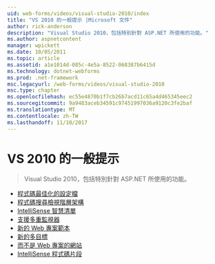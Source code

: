 ```yaml
---
uid: web-forms/videos/visual-studio-2010/index
title: "VS 2010 的一般提示 |Microsoft 文件"
author: rick-anderson
description: "Visual Studio 2010，包括特別針對 ASP.NET 所使用的功能。"
ms.author: aspnetcontent
manager: wpickett
ms.date: 10/05/2011
ms.topic: article
ms.assetid: a1e1014d-085c-4e5a-8522-068387b6415d
ms.technology: dotnet-webforms
ms.prod: .net-framework
msc.legacyurl: /web-forms/videos/visual-studio-2010
msc.type: chapter
ms.openlocfilehash: ec55e4870b1f7cb26b7acd11c65a4d465345eec2
ms.sourcegitcommit: 9a9483aceb34591c97451997036a9120c3fe2baf
ms.translationtype: MT
ms.contentlocale: zh-TW
ms.lasthandoff: 11/10/2017
---
```

<a name="general-vs-2010-tips"></a>VS 2010 的一般提示
====================
> Visual Studio 2010，包括特別針對 ASP.NET 所使用的功能。


- [程式碼最佳化的設定檔](visual-studio-2010-quick-hit-code-optimized-profile.md)
- [程式碼搜尋檢視階層架構](visual-studio-2010-quick-hit-code-search-view-hierarchy.md)
- [IntelliSense 智慧清單](visual-studio-2010-quick-hit-intellisense-smart-lists.md)
- [支援多重監視器](visual-studio-2010-quick-hit-multi-monitor-support.md)
- [新的 Web 專案範本](visual-studio-2010-quick-hit-new-web-project-template.md)
- [新的多目標](visual-studio-2010-quick-hit-new-multi-targeting.md)
- [而不是 Web 專案的網站](visual-studio-2010-quick-hit-websites-instead-of-web-projects.md)
- [IntelliSense 程式碼片段](visual-studio-2010-quick-hit-snippets-intellisense.md)

